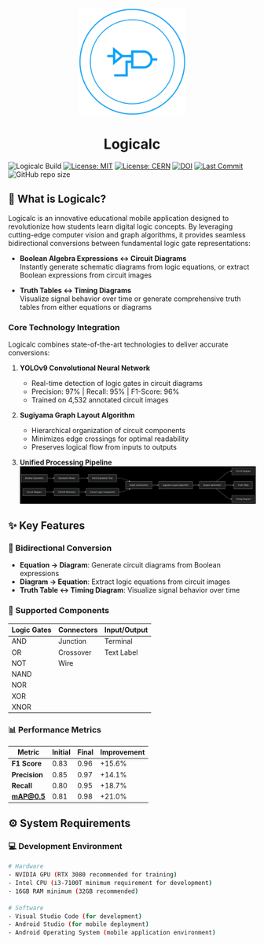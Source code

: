<p align="center">
    <img src="assets/logicalc-logo.png" width="220" />
    <h1 align="center">Logicalc</h1>
</p>

![Logicalc Build](https://github.com/nthnn/QLBase/actions/workflows/qlbase_build.yml/badge.svg)
[![License: MIT](https://img.shields.io/badge/License-MIT-blue.svg)](LICENSE-MIT)
[![License: CERN](https://img.shields.io/badge/License-CERN_OHL_1.2-blue.svg)](LICENSE-CERN)
[![DOI](https://zenodo.org/badge/DOI/10.5281/zenodo.XXXXXX.svg)](https://doi.org/10.5281/zenodo.XXXXXX)
[![Last Commit](https://img.shields.io/github/last-commit/jrnglo/Logicalc.svg?style=flat)](https://github.com/jrnglo/Logicalc)
![GitHub repo size](https://img.shields.io/github/repo-size/jrnglo/Logicalc?logo=git&label=Repo%20Size)

## 🧠 What is Logicalc?

Logicalc is an innovative educational mobile application designed to revolutionize how students learn digital logic concepts. By leveraging cutting-edge computer vision and graph algorithms, it provides seamless bidirectional conversions between fundamental logic gate representations:

- **Boolean Algebra Expressions ↔ Circuit Diagrams**  
  Instantly generate schematic diagrams from logic equations, or extract Boolean expressions from circuit images

- **Truth Tables ↔ Timing Diagrams**  
  Visualize signal behavior over time or generate comprehensive truth tables from either equations or diagrams

### Core Technology Integration
Logicalc combines state-of-the-art technologies to deliver accurate conversions:
1. **YOLOv9 Convolutional Neural Network**  
   - Real-time detection of logic gates in circuit diagrams
   - Precision: 97% | Recall: 95% | F1-Score: 96%
   - Trained on 4,532 annotated circuit images

2. **Sugiyama Graph Layout Algorithm**  
   - Hierarchical organization of circuit components
   - Minimizes edge crossings for optimal readability
   - Preserves logical flow from inputs to outputs

3. **Unified Processing Pipeline**  
![Logicalc System Flowchart](assets/system-flowchart.png)

## ✨ Key Features

### 🔄 Bidirectional Conversion
- **Equation → Diagram**: Generate circuit diagrams from Boolean expressions
- **Diagram → Equation**: Extract logic equations from circuit images
- **Truth Table ↔ Timing Diagram**: Visualize signal behavior over time

### 🧩 Supported Components
| Logic Gates | Connectors | Input/Output |
|-------------|------------|--------------|
| AND         | Junction   | Terminal     |
| OR          | Crossover  | Text Label   |
| NOT         | Wire       |              |
| NAND        |            |              |
| NOR         |            |              |
| XOR         |            |              |
| XNOR        |            |              |

### 📊 Performance Metrics
| Metric       | Initial | Final  | Improvement |
|--------------|---------|--------|-------------|
| **F1 Score** | 0.83    | 0.96   | +15.6%      |
| **Precision**| 0.85    | 0.97   | +14.1%      |
| **Recall**   | 0.80    | 0.95   | +18.7%      |
| **mAP@0.5** | 0.81    | 0.98   | +21.0%      |

## ⚙️ System Requirements

### 💻 Development Environment
```bash
# Hardware
- NVIDIA GPU (RTX 3080 recommended for training)
- Intel CPU (i3-7100T minimum requirement for development)
- 16GB RAM minimum (32GB recommended)

# Software
- Visual Studio Code (for development)
- Android Studio (for mobile deployment)
- Android Operating System (mobile application environment)
